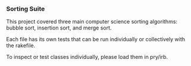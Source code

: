 ### Sorting Suite

This project covered three main computer science sorting algorithms: bubble sort, insertion sort, and merge sort.

Each file has its own tests that can be run individually or collectively with the rakefile.

To inspect or test classes individually, please load them in pry/irb.
